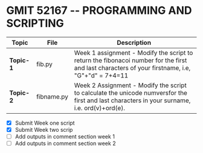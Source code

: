 # GMIT 52167 -- PROGRAMMING AND SCRIPTING


Topic|File|Description
-----|----|-----------
**Topic-1**|fib.py|Week 1 assignment - Modify the script to return the fibonacoi number for the first and last characters of your firstname, i.e,  "G"+"d" = 7+4=11
**Topic-2**|fibname.py|Week 2 Assignment - Modify the script to calculate the unicode numversfor the first and last characters in your surname, i.e. ord(v)+ord(e).

- [x] Submit Week one script
- [x] Submit Week two scrip
- [ ] Add outputs in comment section week 1
- [ ] Add outputs in comment section week 2
